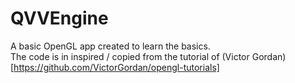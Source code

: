 # QVVEngine
A basic OpenGL app created to learn the basics.  
The code is in inspired / copied from the tutorial of (Victor Gordan)[https://github.com/VictorGordan/opengl-tutorials]